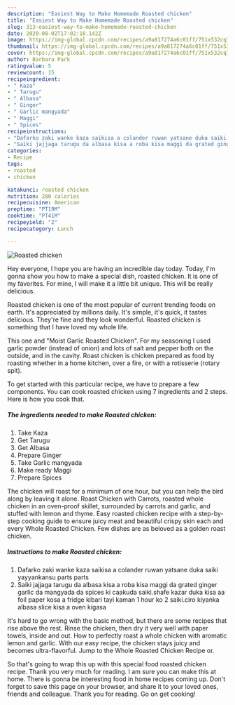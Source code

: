 ```yaml
---
description: "Easiest Way to Make Homemade Roasted chicken"
title: "Easiest Way to Make Homemade Roasted chicken"
slug: 313-easiest-way-to-make-homemade-roasted-chicken
date: 2020-08-02T17:02:18.142Z
image: https://img-global.cpcdn.com/recipes/a9a817274a6c01ff/751x532cq70/roasted-chicken-recipe-main-photo.jpg
thumbnail: https://img-global.cpcdn.com/recipes/a9a817274a6c01ff/751x532cq70/roasted-chicken-recipe-main-photo.jpg
cover: https://img-global.cpcdn.com/recipes/a9a817274a6c01ff/751x532cq70/roasted-chicken-recipe-main-photo.jpg
author: Barbara Park
ratingvalue: 5
reviewcount: 15
recipeingredient:
- " Kaza"
- " Tarugu"
- " Albasa"
- " Ginger"
- " Garlic mangyada"
- " Maggi"
- " Spices"
recipeinstructions:
- "Dafarko zaki wanke kaza saikisa a colander ruwan yatsane duka saiki yayyankansu parts parts"
- "Saiki jajjaga tarugu da albasa kisa a roba kisa maggi da grated ginger garlic da mangyada da spices ki caakuda saiki.shafe kazar duka kisa aa foil paper kosa a fridge kibari tayi kaman 1 hour ko 2 saiki.ciro kiyanka albasa slice kisa a oven kigasa"
categories:
- Recipe
tags:
- roasted
- chicken

katakunci: roasted chicken 
nutrition: 280 calories
recipecuisine: American
preptime: "PT19M"
cooktime: "PT41M"
recipeyield: "2"
recipecategory: Lunch

---
```



![Roasted chicken](https://img-global.cpcdn.com/recipes/a9a817274a6c01ff/751x532cq70/roasted-chicken-recipe-main-photo.jpg)

Hey everyone, I hope you are having an incredible day today. Today, I'm gonna show you how to make a special dish, roasted chicken. It is one of my favorites. For mine, I will make it a little bit unique. This will be really delicious.

Roasted chicken is one of the most popular of current trending foods on earth. It's appreciated by millions daily. It's simple, it's quick, it tastes delicious. They're fine and they look wonderful. Roasted chicken is something that I have loved my whole life.

This one and &#34;Moist Garlic Roasted Chicken&#34;. For my seasoning I used garlic powder (instead of onion) and lots of salt and pepper both on the outside, and in the cavity. Roast chicken is chicken prepared as food by roasting whether in a home kitchen, over a fire, or with a rotisserie (rotary spit).


To get started with this particular recipe, we have to prepare a few components. You can cook roasted chicken using 7 ingredients and 2 steps. Here is how you cook that.

<!--inarticleads1-->

##### The ingredients needed to make Roasted chicken:

1. Take  Kaza
1. Get  Tarugu
1. Get  Albasa
1. Prepare  Ginger
1. Take  Garlic mangyada
1. Make ready  Maggi
1. Prepare  Spices


The chicken will roast for a minimum of one hour, but you can help the bird along by leaving it alone. Roast Chicken with Carrots, roasted whole chicken in an oven-proof skillet, surrounded by carrots and garlic, and stuffed with lemon and thyme. Easy roasted chicken recipe with a step-by-step cooking guide to ensure juicy meat and beautiful crispy skin each and every Whole Roasted Chicken. Few dishes are as beloved as a golden roast chicken. 

<!--inarticleads2-->

##### Instructions to make Roasted chicken:

1. Dafarko zaki wanke kaza saikisa a colander ruwan yatsane duka saiki yayyankansu parts parts
1. Saiki jajjaga tarugu da albasa kisa a roba kisa maggi da grated ginger garlic da mangyada da spices ki caakuda saiki.shafe kazar duka kisa aa foil paper kosa a fridge kibari tayi kaman 1 hour ko 2 saiki.ciro kiyanka albasa slice kisa a oven kigasa


It&#39;s hard to go wrong with the basic method, but there are some recipes that rise above the rest. Rinse the chicken, then dry it very well with paper towels, inside and out. How to perfectly roast a whole chicken with aromatic lemon and garlic. With our easy recipe, the chicken stays juicy and becomes ultra-flavorful. Jump to the Whole Roasted Chicken Recipe or. 

So that's going to wrap this up with this special food roasted chicken recipe. Thank you very much for reading. I am sure you can make this at home. There is gonna be interesting food in home recipes coming up. Don't forget to save this page on your browser, and share it to your loved ones, friends and colleague. Thank you for reading. Go on get cooking!

